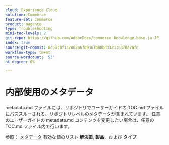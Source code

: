 ```yaml
---
cloud: Experience Cloud
solution: Commerce
feature-set: Commerce
product: magento
type: Troubleshooting
mini-toc-levels: 2
git-repo: https://github.com/AdobeDocs/commerce-knowledge-base.ja-JP
index: true
source-git-commit: 6c57cbf132802a6fd9367b80bd332136378d7afd
workflow-type: tm+mt
source-wordcount: '53'
ht-degree: 0%

---
```



# 内部使用のメタデータ

metadata.md ファイルには、リポジトリでユーザーガイドの TOC.md ファイルにパススルーされる、リポジトリレベルのメタデータが含まれています。 任意のユーザーガイドの metadata.md コンテンツを変更したい場合は、任意の TOC.md ファイル内で行います。

参照： [メタデータ](https://experienceleague.adobe.com/docs/authoring-guide-exl/using/editing/user-guide-setup/metadata.html) 有効な値のリスト **解決策**, **製品**、および **タイプ**.
